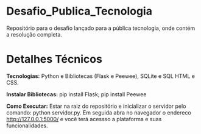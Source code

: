 # Desafio_Publica_Tecnologia
Repositório para o desafio lançado para a pública tecnologia, onde contém a resolução completa.

# Detalhes Técnicos
__Tecnologias:__ Python e Bibliotecas (Flask e Peewee), SQLite e SQL HTML e CSS.

__Instalar Bibliotecas:__ pip install Flask; pip install Peewee

__Como Executar:__ Estar na raiz do repositório e inicializar o servidor pelo comando: python servidor.py. Em seguida abra no navegador o endereco http://127.0.0.1:5000/ e você terá acessso a plataforma e suas funcionalidades.
